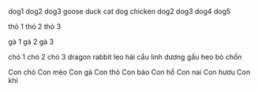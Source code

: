 dog1
dog2
dog3
goose
duck
cat
dog
chicken
dog2
dog3
dog4
dog5

thỏ 1
thỏ 2
thỏ 3

gà 1
gà 2
gà 3

chó 1
chó 2
chó 3
dragon
rabbit
leo
hải cẩu
linh dương
gấu
heo
bò 
chồn

Con chó
Con mèo
Con gà
Con thỏ
Con báo
Con hổ
Con nai
Con hươu
Con khỉ
